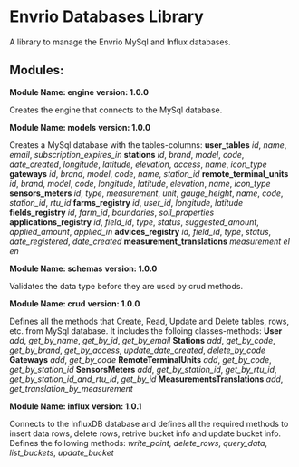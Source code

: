 # Envrio Databases Library

A library to manage the Envrio MySql and Influx databases.

## Modules:

**Module Name: engine**
**version: 1.0.0**

Creates the engine that connects to the MySql database.

**Module Name: models**
**version: 1.0.0**

Creates a MySql database with the tables-columns:
**user_tables**
*id*, *name*, *email*, *subscription_expires_in*
**stations**
*id*, *brand*, *model*, *code*, *date_created*,
*longitude*, *latitude*, *elevation*, *access*,
*name*, *icon_type*
**gateways**
*id*, *brand*, *model*, *code*, *name*, *station_id*
**remote_terminal_units**
*id*, *brand*, *model*, *code*, *longitude*, *latitude*,
*elevation*, *name*, *icon_type*
**sensors_meters**
*id*, *type*, *measurement*, *unit*, *gauge_height*,
*name*, *code*, *station_id*, *rtu_id*
**farms_registry**
*id*, *user_id*, *longitude*, *latitude*
**fields_registry**
*id*, *farm_id*, *boundaries*, *soil_properties*
**applications_registry**
*id*, *field_id*, *type*, *status*, *suggested_amount*,
*applied_amount*, *applied_in*
**advices_registry**
*id*, *field_id*, *type*, *status*, *date_registered*, *date_created*
**measurement_translations**
*measurement*
*el*
*en*

**Module Name: schemas**
**version: 1.0.0**

Validates the data type before they are used by crud methods.

**Module Name: crud**
**version: 1.0.0**

Defines all the methods that Create, Read, Update and Delete
tables, rows, etc. from MySql database. It includes the
folloing classes-methods:
**User**
*add*, *get_by_name*, *get_by_id*, *get_by_email*
**Stations**
*add*, *get_by_code*, *get_by_brand*, *get_by_access*, *update_date_created*, *delete_by_code*
**Gateways**
*add*, *get_by_code*
**RemoteTerminalUnits**
*add*, *get_by_code*, *get_by_station_id*
**SensorsMeters**
*add*, *get_by_station_id*, *get_by_rtu_id*, *get_by_station_id_and_rtu_id*, *get_by_id*
**MeasurementsTranslations**
*add*, *get_translation_by_measurement*

**Module Name: influx**
**version: 1.0.1**

Connects to the InfluxDB database and defines all the required 
methods to insert data rows, delete rows, retrive bucket info
and update bucket info. Defines the following methods:
*write_point*, *delete_rows*, *query_data*, *list_buckets*, *update_bucket*

